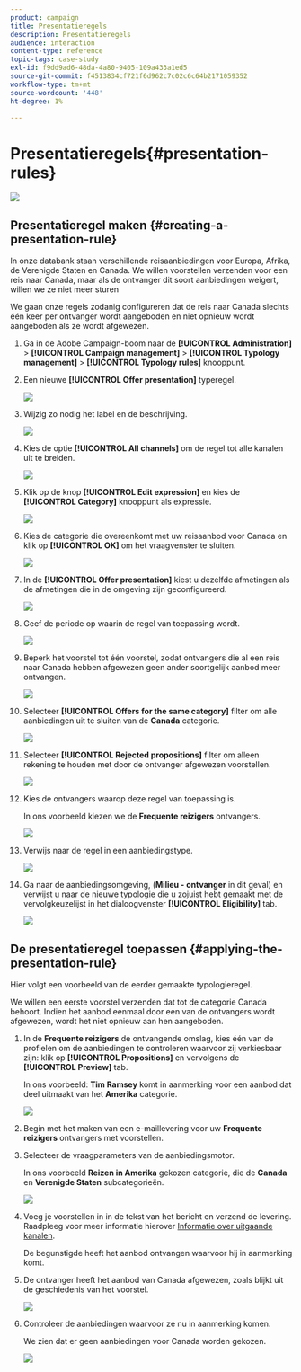 ```yaml
---
product: campaign
title: Presentatieregels
description: Presentatieregels
audience: interaction
content-type: reference
topic-tags: case-study
exl-id: f9dd9ad6-48da-4a80-9405-109a433a1ed5
source-git-commit: f4513834cf721f6d962c7c02c6c64b2171059352
workflow-type: tm+mt
source-wordcount: '448'
ht-degree: 1%

---
```


# Presentatieregels{#presentation-rules}

![](../../assets/v7-only.svg)

## Presentatieregel maken {#creating-a-presentation-rule}

In onze databank staan verschillende reisaanbiedingen voor Europa, Afrika, de Verenigde Staten en Canada. We willen voorstellen verzenden voor een reis naar Canada, maar als de ontvanger dit soort aanbiedingen weigert, willen we ze niet meer sturen

We gaan onze regels zodanig configureren dat de reis naar Canada slechts één keer per ontvanger wordt aangeboden en niet opnieuw wordt aangeboden als ze wordt afgewezen.

1. Ga in de Adobe Campaign-boom naar de **[!UICONTROL Administration]** > **[!UICONTROL Campaign management]** > **[!UICONTROL Typology management]** > **[!UICONTROL Typology rules]** knooppunt.
1. Een nieuwe **[!UICONTROL Offer presentation]** typeregel.

   ![](assets/offer_typology_example_001.png)

1. Wijzig zo nodig het label en de beschrijving.

   ![](assets/offer_typology_example_002.png)

1. Kies de optie **[!UICONTROL All channels]** om de regel tot alle kanalen uit te breiden.

   ![](assets/offer_typology_example_003.png)

1. Klik op de knop **[!UICONTROL Edit expression]** en kies de **[!UICONTROL Category]** knooppunt als expressie.

   ![](assets/offer_typology_example_004.png)

1. Kies de categorie die overeenkomt met uw reisaanbod voor Canada en klik op **[!UICONTROL OK]** om het vraagvenster te sluiten.

   ![](assets/offer_typology_example_005.png)

1. In de **[!UICONTROL Offer presentation]** kiest u dezelfde afmetingen als de afmetingen die in de omgeving zijn geconfigureerd.

   ![](assets/offer_typology_example_006.png)

1. Geef de periode op waarin de regel van toepassing wordt.

   ![](assets/offer_typology_example_007.png)

1. Beperk het voorstel tot één voorstel, zodat ontvangers die al een reis naar Canada hebben afgewezen geen ander soortgelijk aanbod meer ontvangen.

   ![](assets/offer_typology_example_008.png)

1. Selecteer **[!UICONTROL Offers for the same category]** filter om alle aanbiedingen uit te sluiten van de **Canada** categorie.

   ![](assets/offer_typology_example_020.png)

1. Selecteer **[!UICONTROL Rejected propositions]** filter om alleen rekening te houden met door de ontvanger afgewezen voorstellen.

   ![](assets/offer_typology_example_021.png)

1. Kies de ontvangers waarop deze regel van toepassing is.

   In ons voorbeeld kiezen we de **Frequente reizigers** ontvangers.

   ![](assets/offer_typology_example_009.png)

1. Verwijs naar de regel in een aanbiedingstype.

   ![](assets/offer_typology_example_013.png)

1. Ga naar de aanbiedingsomgeving, (**Milieu - ontvanger** in dit geval) en verwijst u naar de nieuwe typologie die u zojuist hebt gemaakt met de vervolgkeuzelijst in het dialoogvenster **[!UICONTROL Eligibility]** tab.

   ![](assets/offer_typology_example_014.png)

## De presentatieregel toepassen {#applying-the-presentation-rule}

Hier volgt een voorbeeld van de eerder gemaakte typologieregel.

We willen een eerste voorstel verzenden dat tot de categorie Canada behoort. Indien het aanbod eenmaal door een van de ontvangers wordt afgewezen, wordt het niet opnieuw aan hen aangeboden.

1. In de **Frequente reizigers** de ontvangende omslag, kies één van de profielen om de aanbiedingen te controleren waarvoor zij verkiesbaar zijn: klik op **[!UICONTROL Propositions]** en vervolgens de **[!UICONTROL Preview]** tab.

   In ons voorbeeld: **Tim Ramsey** komt in aanmerking voor een aanbod dat deel uitmaakt van het **Amerika** categorie.

   ![](assets/offer_typology_example_015.png)

1. Begin met het maken van een e-maillevering voor uw **Frequente reizigers** ontvangers met voorstellen.
1. Selecteer de vraagparameters van de aanbiedingsmotor.

   In ons voorbeeld **Reizen in Amerika** gekozen categorie, die de **Canada** en **Verenigde Staten** subcategorieën.

   ![](assets/offer_typology_example_016.png)

1. Voeg je voorstellen in in de tekst van het bericht en verzend de levering. Raadpleeg voor meer informatie hierover [Informatie over uitgaande kanalen](../../interaction/using/about-outbound-channels.md).

   De begunstigde heeft het aanbod ontvangen waarvoor hij in aanmerking komt.

1. De ontvanger heeft het aanbod van Canada afgewezen, zoals blijkt uit de geschiedenis van het voorstel.

   ![](assets/offer_typology_example_018.png)

1. Controleer de aanbiedingen waarvoor ze nu in aanmerking komen.

   We zien dat er geen aanbiedingen voor Canada worden gekozen.

   ![](assets/offer_typology_example_019.png)
